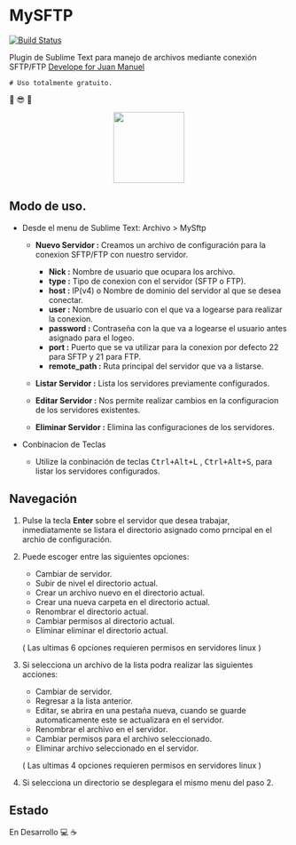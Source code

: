 MySFTP
================

[![Build Status](https://img.shields.io/travis/SublimeLinter/SublimeLinter/master.svg)](https://github.com/icjmaa/MySFTP)

Plugin de Sublime Text para manejo de archivos mediante conexión SFTP/FTP [Develope for Juan Manuel](https://github.com/icjmaa)
    
    # Uso totalmente gratuito. 
:muscle: :sunglasses: :punch:
<p align="center"><img src ="https://upload.wikimedia.org/wikipedia/en/d/d2/Sublime_Text_3_logo.png" width="128px"/></p>

Modo de uso.
-------------------

- Desde el menu de Sublime Text: Archivo > MySftp
    - **Nuevo Servidor :** Creamos un archivo de configuración para la conexion SFTP/FTP con nuestro servidor.
        - **Nick :** Nombre de usuario que ocupara los archivo.
        - **type :** Tipo de conexion con el servidor (SFTP o FTP).
        - **host :** IP(v4) o Nombre de dominio del servidor al que se desea conectar.
        - **user :** Nombre de usuario con el que va a logearse para realizar la conexion.
        - **password :** Contraseña con la que va a logearse el usuario antes asignado para el logeo.
        - **port :** Puerto que se va utilizar para la conexion por defecto 22 para SFTP y 21 para FTP.
        - **remote_path :** Ruta principal del servidor que va a listarse.

    - **Listar Servidor :** Lista los servidores previamente configurados. 
    - **Editar Servidor :** Nos permite realizar cambios en la configuracion de los servidores existentes.
    - **Eliminar Servidor :** Elimina las configuraciones de los servidores.

- Conbinacion de Teclas
    - Utilize la conbinación de teclas <kbd>Ctrl+Alt+L</kbd> , <kbd>Ctrl+Alt+S</kbd>, para listar los servidores configurados.

## Navegación

1. Pulse la tecla **Enter** sobre el servidor que desea trabajar, inmediatamente se listara el directorio asignado como prncipal en el archio de configuración.
2. Puede escoger entre las siguientes opciones:
    - Cambiar de servidor.
    - Subir de nivel el directorio actual.
    - Crear un archivo nuevo en el directorio actual.
    - Crear una nueva carpeta en el directorio actual.
    - Renombrar el directorio actual.
    - Cambiar permisos al directorio actual.
    - Eliminar eliminar el directorio actual.
    
    \( Las ultimas 6 opciones requieren permisos en servidores linux \)
3. Si selecciona un archivo de la lista podra realizar las siguientes acciones:
    - Cambiar de servidor.
    - Regresar a la lista anterior.
    - Editar, se abrira en una pestaña nueva, cuando se guarde automaticamente este se actualizara en el servidor.
    - Renombrar el archivo en el servidor.
    - Cambiar permisos para el archivo seleccionado.
    - Eliminar archivo seleccionado en el servidor.
    
    \( Las ultimas 4 opciones requieren permisos en servidores linux \)
4. Si selecciona un directorio se desplegara el mismo menu del paso 2.

Estado
-------------------

En Desarrollo :computer: :coffee:
